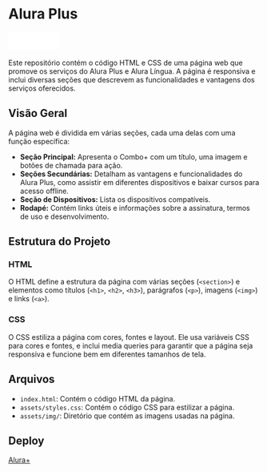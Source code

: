 <h1>Alura Plus</h1>
<img src="./assets/img/Logo.png" alt="Logo da alura plus">
<br>
<p>Este repositório contém o código HTML e CSS de uma página web que promove os serviços do Alura Plus e Alura Língua. A página é responsiva e inclui diversas seções que descrevem as funcionalidades e vantagens dos serviços oferecidos.</p>

<h2>Visão Geral</h2>
<p>A página web é dividida em várias seções, cada uma delas com uma função específica:</p>

<ul>
    <li><strong>Seção Principal:</strong> Apresenta o Combo+ com um título, uma imagem e botões de chamada para ação.</li>
    <li><strong>Seções Secundárias:</strong> Detalham as vantagens e funcionalidades do Alura Plus, como assistir em diferentes dispositivos e baixar cursos para acesso offline.</li>
    <li><strong>Seção de Dispositivos:</strong> Lista os dispositivos compatíveis.</li>
    <li><strong>Rodapé:</strong> Contém links úteis e informações sobre a assinatura, termos de uso e desenvolvimento.</li>
</ul>

<h2>Estrutura do Projeto</h2>

<h3>HTML</h3>
<p>O HTML define a estrutura da página com várias seções (<code>&lt;section&gt;</code>) e elementos como títulos (<code>&lt;h1&gt;</code>, <code>&lt;h2&gt;</code>, <code>&lt;h3&gt;</code>), parágrafos (<code>&lt;p&gt;</code>), imagens (<code>&lt;img&gt;</code>) e links (<code>&lt;a&gt;</code>).</p>

<h3>CSS</h3>
<p>O CSS estiliza a página com cores, fontes e layout. Ele usa variáveis CSS para cores e fontes, e inclui media queries para garantir que a página seja responsiva e funcione bem em diferentes tamanhos de tela.</p>

<h2>Arquivos</h2>
<ul>
    <li><code>index.html</code>: Contém o código HTML da página.</li>
    <li><code>assets/styles.css</code>: Contém o código CSS para estilizar a página.</li>
    <li><code>assets/img/</code>: Diretório que contém as imagens usadas na página.</li>
</ul>

<h2>Deploy</h2>
<a href="https://aluraplus-eta-wine.vercel.app/" target="_blank">Alura+</a>